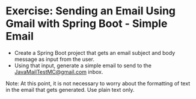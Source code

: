 # Exercise: Sending an Email Using Gmail with Spring Boot - Simple Email 

* Create a Spring Boot project that gets an email subject and body message as input from the user.
* Using that input, generate a simple email to send to the JavaMailTestMC@gmail.com inbox.

Note: At this point, it is not necessary to worry about the formatting of text in the email that gets generated. Use plain text only.